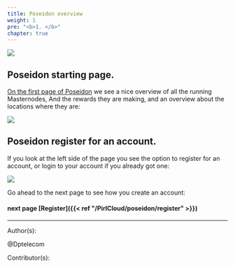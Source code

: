 ```yaml
---
title: Poseidon overview
weight: 1
pre: "<b>1. </b>"
chapter: true
---
```

![](/images_headers/Poseidon.png)


## Poseidon starting page.


[On the first page of Poseidon](https://poseidon.pirl.io) we see a nice overview of all the running Masternodes,
And the rewards they are making,
and an overview about the locations where they are:


![](/PirlCloud/images/Poseidon_overview.jpg)


## Poseidon register for an account.


If you look at the left side of the page you see the option to register for an account,
or login to your account if you already got one:


![](/PirlCloud/images/Poseidon_left.jpg)


Go ahead to the next page to see how you create an account:


#### next page [Register]({{< ref "/PirlCloud/poseidon/register" >}})



---
Author(s):


@Dptelecom


Contributor(s):

